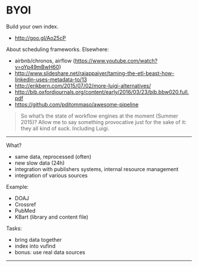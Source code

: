 BYOI
====

Build your own index.

* http://goo.gl/Ao25cP

About scheduling frameworks. Elsewhere:

* airbnb/chronos, airflow (https://www.youtube.com/watch?v=oYp49mBwH60)
* http://www.slideshare.net/rajappaiyer/taming-the-etl-beast-how-linkedin-uses-metadata-to/13
* http://erikbern.com/2015/07/02/more-luigi-alternatives/
* http://bib.oxfordjournals.org/content/early/2016/03/23/bib.bbw020.full.pdf
* https://github.com/pditommaso/awesome-pipeline

> So what’s the state of workflow engines at the moment (Summer 2015)? Allow me
> to say something provocative just for the sake of it: they all kind of suck.
> Including Luigi.

----

What?

* same data, reprocessed (often)
* new slow data (24h)
* integration with publishers systems, internal resource management
* integration of various sources

Example:

* DOAJ 
* Crossref
* PubMed
* KBart (library and content file)

Tasks:

* bring data together
* index into vufind
* bonus: use real data sources

----


